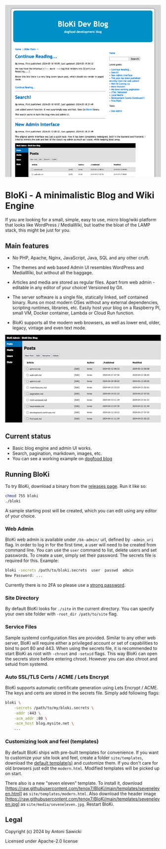 ![logo](theme.png)

# BloKi - A minimalistic Blog and Wiki Engine

If you are looking for a small, simple, easy to use,  micro blog/wiki platform that looks like WordPress / MediaWiki, but loathe the bloat of the LAMP stack, this might be just for you.

## Main features

- No PHP, Apache, Nginx, JavaScript, Java, SQL and any other cruft.

- The themes and web based Admin UI resembles WordPress and MediaWiki, but without all the baggage.

- Articles and media are stored as regular files. Apart from web admin - editable in any editor of your choice! Versioned by Git.

- The server software is a single file, statically linked, self contained binary. Runs on most modern OSes without any external dependencies, scripting runtimes, libraries, etc. Easily host your blog on a Raspberry PI, small VM, Docker container, Lambda or Cloud Run function.

- BloKi supports all the modern web browsers, as well as lower end, older, legacy, vintage and even text mode.

![admin ui](admin.png)

## Current status

- Basic blog engine and admin UI works.
- Search, pagination, markdown, images, etc.
- You can see a working example on [dogfood blog](https://blog.tenox.net/)

## Running BloKi

To try BloKi, download a binary from the [releases page](https://github.com/tenox7/BloKi/releases). Run
it like so:

```sh
chmod 755 bloki
./bloki
```

A sample starting post will be created, which you can edit using any editor of your choice.

### Web Admin

BloKi web admin is available under `/bk-admin/` url, defined by `-admin_uri` flag. In order to log in for the first time, a user will need to be created from command line. You can use the `user` command to list, delete users and set passwords. To create a user, simply set their password. The secrets file is required for this. Example:

```sh
bloki -secrets /path/to/bloki.secrets  user  passwd  admin
New Password: ...
```

Currently there is no 2FA so please use a [strong password](https://xkcd.com/936/).

### Site Directory

By default BloKi looks for `./site` in the current directory. You can specify your own site folder
with `-root_dir /path/to/site` flag.

### Service Files

Sample systemd configuration files are provided. Similar to any other web server, BloKi will require
either a privileged account or set of capabilities to bind to port 80 and 443. When using the secrets
file, it is recommended to start BloKi as root with `-chroot` and `-setuid` flags. This way BloKi can
open the secrets store before entering chroot. However you can also chroot and setuid from systemd.

### Auto SSL/TLS Certs / ACME / Lets Encrypt

BloKi supports automatic certificate generation using Lets Encrypt / ACME. The keys and certs are stored
in the secrets file. Simply add following flags:

```sh
bloki \
    -secrets /path/to/my/bloki.secrets \
    -addr :443 \
    -acm_addr :80 \
    -acm_host blog.mysite.net \
    ...
```

### Customizing look and feel (templates)

By default BloKi ships with pre-built templates for convenience. If you want to customize your site look and feel, create a folder `site/templates`, download the [default template(s)](templates/) and customize them. If you don't care for old browsers just edit the `modern.html`. Modified templates will be picked up on start.

There also is a new "seven eleven" template. To install it, download [https://raw.githubusercontent.com/tenox7/BloKi/main/templates/seveneleven.html] as `site/templates/modern.html`. Also download the header image [https://raw.githubusercontent.com/tenox7/BloKi/main/templates/seveneleven.jpg] as `site/media/seveneleven.jpg`. Restart BloKi.

## Legal

Copyright (c) 2024 by Antoni Sawicki

Licensed under Apache-2.0 license